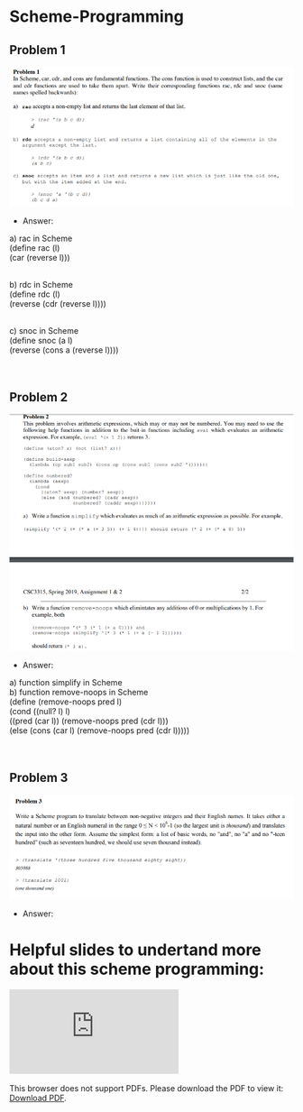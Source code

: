 # Scheme-Programming
## Problem 1 <br />
![](Problems/problem1.PNG)<br />
* Answer: <br />

a)  rac in Scheme <br />
(define rac (l) <br />
  (car (reverse l))) <br /> <br />
  
b)  rdc in Scheme <br />
(define rdc (l) <br />
(reverse (cdr (reverse l)))) <br /> <br />

c)  snoc in Scheme <br />
(define snoc (a l) <br />
 (reverse (cons a (reverse l)))) <br /><br /><br />

## Problem 2 <br />
![](Problems/problem2.PNG)<br />
* Answer: <br />

a) function simplify in Scheme <br />
b) function remove-noops in Scheme <br />
(define (remove-noops pred l) <br />
 (cond ((null? l) l) <br />
 ((pred (car l)) (remove-noops pred (cdr l))) <br />
 (else (cons (car l) (remove-noops pred (cdr l))))) <br /><br /><br />

## Problem 3 <br />
![](Problems/problem3.PNG)<br />
* Answer: <br />

# Helpful slides to undertand more about this scheme programming:
<object data="https://alandix.com/academic/teaching/AI355/pdfs/scheme%20(CSc355%20version)-6up.pdf" type="application/pdf" width="700px" height="700px">
    <embed src="https://alandix.com/academic/teaching/AI355/pdfs/scheme%20(CSc355%20version)-6up.pdf">
        <p>This browser does not support PDFs. Please download the PDF to view it: <a href="https://alandix.com/academic/teaching/AI355/pdfs/scheme%20(CSc355%20version)-6up.pdf">Download PDF</a>.</p>
    </embed>
</object>
